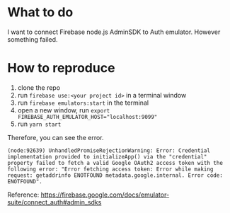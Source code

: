 # What to do
I want to connect Firebase node.js AdminSDK to Auth emulator.
However something failed.

# How to reproduce
1. clone the repo
2. run `firebase use:<your project id>` in a terminal window
3. run `firebase emulators:start` in the terminal 
4. open a new window, run `export FIREBASE_AUTH_EMULATOR_HOST="localhost:9099"` 
5. run `yarn start`

Therefore, you can see the error.
```
(node:92639) UnhandledPromiseRejectionWarning: Error: Credential implementation provided to initializeApp() via the "credential" property failed to fetch a valid Google OAuth2 access token with the following error: "Error fetching access token: Error while making request: getaddrinfo ENOTFOUND metadata.google.internal. Error code: ENOTFOUND".
```

Reference:
https://firebase.google.com/docs/emulator-suite/connect_auth#admin_sdks
